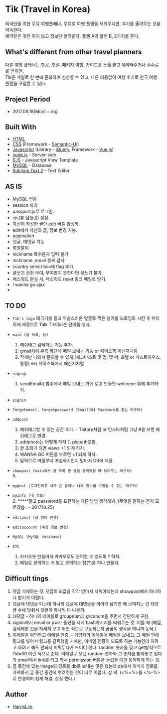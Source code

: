 # Tik (Travel in Korea)

외국인을 위한 무료 여행플래너. 무료로 여행 플랜을 세워주지만, 후기를 올려주는 것을 약속한다.<br> 예약같은 것은 하지 않고 정보만 알려준다. 플랜 A와 플랜 B, 2가지를 준다.

## What's different from other travel planners

다른 여행 플래너는 항공, 호텔, 패키지 여행, 가이드를 돈읇 받고 예약해주거나 수수료를 받지만,<br>
Tik은 메일로 한 번에 문의하여 신청할 수 있고, 다른 비용없이 여행 후기로 한국 여행 플랜을 구입할 수 있다.

## Project Period

* 2017.09.18(Mon) ~ ing

## Built With

* [HTML](https://www.w3.org/html/)
* [CSS](https://www.w3.org/Style/CSS/) (Framework - [Semantic-UI](https://semantic-ui.com/))
* [Javascript](https://www.javascript.com/) (Library - [jQuery](https://jquery.com/), Framework - [Vue.js](https://vuejs.org/))
* [node.js](https://nodejs.org/en/) - Server-side
* [EJS](http://www.embeddedjs.com/) - Javascript View Template
* [MySQL](https://www.mysql.com/) - Database
* [Sublime Text 2](http://www.sublimetext.com/2) - Text Editor

## AS IS

* MySQL 연동
* session 처리
* passport.js로 로그인.
* ejs(뷰 템플릿) 설정.
* 자신이 작성한 글만 edit 버튼 활성화.
* edit에서 자신의 글, 정보 변경 가능.
* pagination
* 댓글, 대댓글 기능
* 회원탈퇴
* nickname 특수문자 입력 불가
* nickname, email 중복 검사
* country select box에 flag 추가.
* 글쓰기 권한 부여, 부여받지 못한다면 글쓰기 불가.
* 패스워드 분실 시, 패스워드 reset 링크 메일로 받기.
* I wanna go ajax
* 

## TO DO

* `Tik's logo`
	태극기를 들고 익살스러운 얼굴로 찍은 셀카를 드로잉화 시킨 후 머리 뒤에 배경으로 Talk Tik이라는 단어를 넣자.

* `main (글 목록, 등)`<br>
	1. 해쉬태그 검색하는 기능 추가.<br>
	2. gmail처럼 우측 하단에 메일 보내는 기능 or 페이스북 메신저처럼<br>
	3. 작게만 나와서 문의할 수 있게.(체크박스로 몇 명, 몇 박, 호텔 or 게스트하우스, 등등) ex) 페이스북에서 에신저처럼

* `signup`<br>
	1. sendEmail() 함수에서 메일 보내는 거에 로고 만들면 welcome 위에 추가하자.

* `signin`<br>

* `forgetemail, forgetpassword (Email이나 Password를 찾는 라우터)`<br>

* `addpost`<br>
	1. 해쉬태그할 수 있는 공간 추가. - Tistory처럼 or 인스타처럼 그냥 #을 쓰면 해쉬태그로 변경.
	2. addphoto는 어떻게 하지 ?, picpath포함. 
	3. 글 조회가 되면 views +1 되게 하자.
	4. WANNA GO 버튼을 누르면 +1 되게 하자.
	6. 달력으로 며칠부터 며칠까지인지 받아서 DB에 저장.

* `showpost (main에서 글 목록 중 글을 클릭했을 때 보여주는 라우터)`<br>
	5. 

* `mypost (로그인하고 내가 쓴 글이나 나의 정보를 수정할 수 있는 라우터)`<br>

* `myinfo (내 정보)`<br>
	2. *****말고 password를 표현하는 다른 방법 생각해봐. (무엇을 말하는 건지 모르겠음 . - 2017.10.25)

* `editpost (글 정보 변경)`<br>

* `editaccount (계정 정보 변경)`<br>

* `MySQL (MySQL database)`<br>

* `ETC`<br>
	1. 카카오봇 만들어서 카카오로도 문의할 수 있도록 ? 하자.
	2. 메일로 문의하는 거 말고 문의하는 창(?)을 하나 만들자.

## Difficult tings
1. 댓글 삭제하는 것. 댓글의 id값을 각각 받아서 지워야되는데 showpost에서 하나하나 받기가 어렵다.
2. 댓글에 대댓글 다는데 하나의 댓글에 대댓글을 여러개 남기면 왜 보여지는 건 대댓글 수에 맞춰서 댓글이 하나씩 다 나올까. 
3. 대댓글 - 하나의 테이블로 groupnum과 grconum을 주면서 간단하게 구현.
4. signin에서 email or pw가 틀렸을 시에 flash메시지를 띄워주는 것. 이틀 째 (해결, 검색해본 것을 자세히 보고 어떤 식으로 구동되는지 곰곰이 생각을 하니까 동작.)
5. 이메일을 확인하고 이메일 인증. - 가입자의 이메일에 메일을 보내고, 그 메일 안에 링크를 넣어서 링크를 클릭했을 시에만, 이메일 인증이 되도록 하는 기능인데 하려고 하려고 해도 안되서 미뤄두다가 드디어 했다. random 숫자를 갖고 get방식으로 ?id=00 이런 식으로 준다. 이메일로 보낸 random 숫자와 그 숫자를 받아놓고 있다가 email에서 link를 타고 와서 permission 버튼을 눌렀을 때만 동작하게 하는 것.
6. 글 중간에 있는 image의 경로를 db로 보내는 것은 했는데 db에서 이미지 경로를 가져와서 글 중간 중간에 뿌려주는 것이 너무 어렵다. 삼 쨰. (<%=%>를 <%-%>로 변경하며 쉽게 해결, 삽질 했다.)

## Author

* [HarrisLim](https://github.com/HarrisLim)<br><br>